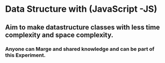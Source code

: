 # Data Structure with (JavaScript -JS)
## Aim to make datastructure classes with less time complexity and space complexity.
### Anyone can Marge and shared knowledge and can be part of this Experiment. 
